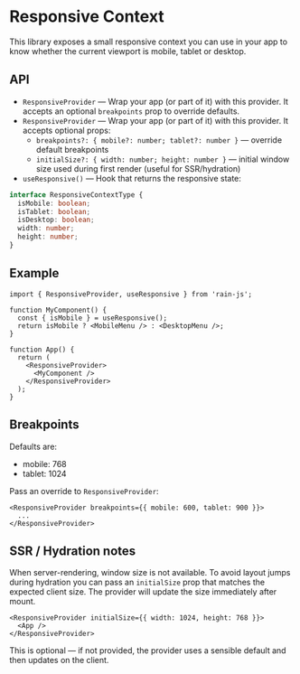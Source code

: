 # Responsive Context

This library exposes a small responsive context you can use in your app to know whether the current viewport is mobile, tablet or desktop.

## API

- `ResponsiveProvider` — Wrap your app (or part of it) with this provider. It accepts an optional `breakpoints` prop to override defaults.
 - `ResponsiveProvider` — Wrap your app (or part of it) with this provider. It accepts optional props:
   - `breakpoints?: { mobile?: number; tablet?: number }` — override default breakpoints
   - `initialSize?: { width: number; height: number }` — initial window size used during first render (useful for SSR/hydration)
- `useResponsive()` — Hook that returns the responsive state:

```ts
interface ResponsiveContextType {
  isMobile: boolean;
  isTablet: boolean;
  isDesktop: boolean;
  width: number;
  height: number;
}
```

## Example

```tsx
import { ResponsiveProvider, useResponsive } from 'rain-js';

function MyComponent() {
  const { isMobile } = useResponsive();
  return isMobile ? <MobileMenu /> : <DesktopMenu />;
}

function App() {
  return (
    <ResponsiveProvider>
      <MyComponent />
    </ResponsiveProvider>
  );
}
```

## Breakpoints

Defaults are:

- mobile: 768
- tablet: 1024

Pass an override to `ResponsiveProvider`:

```tsx
<ResponsiveProvider breakpoints={{ mobile: 600, tablet: 900 }}>
  ...
</ResponsiveProvider>
```

## SSR / Hydration notes

When server-rendering, window size is not available. To avoid layout jumps during hydration you can pass an `initialSize` prop that matches the expected client size. The provider will update the size immediately after mount.

```tsx
<ResponsiveProvider initialSize={{ width: 1024, height: 768 }}>
  <App />
</ResponsiveProvider>
```

This is optional — if not provided, the provider uses a sensible default and then updates on the client.
